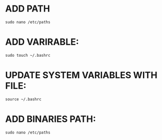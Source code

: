 # ADD PATH
```
sudo nano /etc/paths
```

# ADD VARIRABLE: 
```
sudo touch ~/.bashrc
```

# UPDATE SYSTEM VARIABLES WITH FILE:
```
source ~/.bashrc
```

# ADD BINARIES PATH: 
```
sudo nano /etc/paths
```
